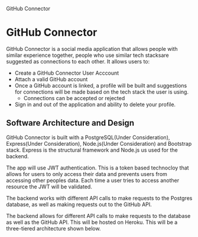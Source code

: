 GitHub Connector

# **GitHub Connector**

GitHub Connector is a social media application that allows people with similar experience together, people who use similar tech stacksare suggested as connections to each other. It allows users to:

  - Create a GitHub Connector User Acccount
  - Attach a valid GitHub account
  - Once a GitHub account is linked, a profile will be built and suggestions for connections will be made based on the tech stack the user is using.
    - Connections can be accepted or rejected
  - Sign in and out of the application and ability to delete your profile.
  
  ## **Software Architecture and Design**
GitHub Connector is built with a PostgreSQL(Under Consideration), Express(Under Consideration), Node.js(Under Consideration) and Bootstrap stack. Express is the structural framework and Node.js us used for the backend. 

The app will use JWT authentication. This is a token based technocloy that allows for users to only access their data and prevents users from accessing other peoples data. Each time a user tries to access another resource the JWT will be validated.

The backend works with different API calls to make requests to the Postgres database, as well as making requests out to the GitHub API. 

The backend allows for different API calls to make requests to the database as well as the GitHub API. This will be hosted on Heroku. This will be a three-tiered architecture shown below.






